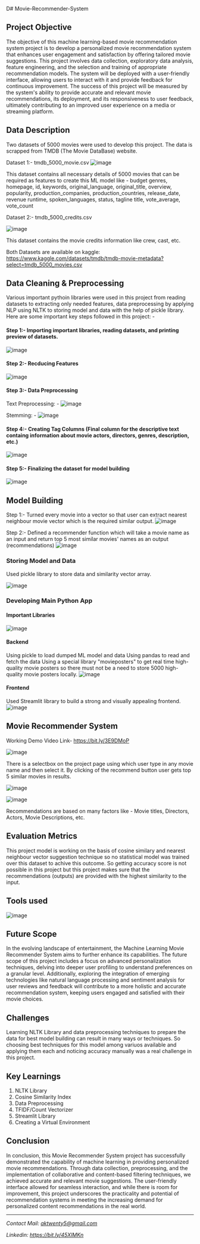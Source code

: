 D# Movie-Recommender-System

## Project Objective

The objective of this machine learning-based movie recommendation system project is to develop a personalized movie recommendation system that enhances user engagement and satisfaction by offering tailored movie suggestions. This project involves data collection, exploratory data analysis, feature engineering, and the selection and training of appropriate recommendation models. The system will be deployed with a user-friendly interface, allowing users to interact with it and provide feedback for continuous improvement. The success of this project will be measured by the system's ability to provide accurate and relevant movie recommendations, its deployment, and its responsiveness to user feedback, ultimately contributing to an improved user experience on a media or streaming platform.

## Data Description

Two datasets of 5000 movies were used to develop this project. The data is scrapped from TMDB (The Movie DataBase) website.

Dataset 1:-
tmdb_5000_movie.csv
![image](https://github.com/anmolkumarfromspn/Movie-Recommender-System/assets/128449996/2bc1a163-9efe-43c4-9a23-76c414ce2edd)

This dataset contains all necessary details of 5000 movies that can be required as features to create this ML model like - budget	genres,	homepage,	id,	keywords,	original_language,	original_title,	overview,	popularity,	production_companies,	production_countries,	release_date,	revenue	runtime,	spoken_languages,	status,	tagline	title,	vote_average,	vote_count

Dataset 2:- 
tmdb_5000_credits.csv

![image](https://github.com/anmolkumarfromspn/Movie-Recommender-System/assets/128449996/15f52dd4-e2f4-45b3-9327-e8e45300cfa4)

This dataset contains the movie credits information like crew, cast, etc. 

Both Datasets are available on kaggle: https://www.kaggle.com/datasets/tmdb/tmdb-movie-metadata?select=tmdb_5000_movies.csv

## Data Cleaning & Preprocessing

Various important pythoin libraries were used in this project from reading datasets to extracting only needed features, data preprocessing by applying NLP using NLTK to storing model and data with the help of pickle library.
Here are some important key steps followed in this project: -

#### Step 1:- Importing important libraries, reading datasets, and printing preview of datasets.

![image](https://github.com/anmolkumarfromspn/Movie-Recommender-System/assets/128449996/72446861-f1d0-4cd6-99ba-892ed6c3acea)

#### Step 2:- Recducing Features

![image](https://github.com/anmolkumarfromspn/Movie-Recommender-System/assets/128449996/f4f98caf-5d08-49e9-838d-696ae31ce50e)

#### Step 3:- Data Preprocessing

Text Preprocessing: -
![image](https://github.com/anmolkumarfromspn/Movie-Recommender-System/assets/128449996/acdaa8cc-a6a4-4fb5-a184-72a6928b58f3)

Stemming: -
![image](https://github.com/anmolkumarfromspn/Movie-Recommender-System/assets/128449996/bef3dcc7-02b7-4ec0-af42-6d89542258a7)

#### Step 4:- Creating Tag Columns (Final column for the descriptive text containg information about movie actors, directors, genres, description, etc.)

![image](https://github.com/anmolkumarfromspn/Movie-Recommender-System/assets/128449996/0619d7d6-fe1c-4da5-b520-06cde1daf7b6)

#### Step 5:- Finalizing the dataset for model building

![image](https://github.com/anmolkumarfromspn/Movie-Recommender-System/assets/128449996/e8ee5f6a-89db-4af1-9999-bfc820420b1c)

## Model Building

Step 1:-
Turned every movie into a vector so that user can extract nearest neighbour movie vector which is the required similar output.
![image](https://github.com/anmolkumarfromspn/Movie-Recommender-System/assets/128449996/561c4554-2f71-4257-b6ca-f11b86ca4c29)

Step 2:-
Defined a recommender function which will take a movie name as an input and return top 5 most similar movies' names as an output (recommendations)
![image](https://github.com/anmolkumarfromspn/Movie-Recommender-System/assets/128449996/fadd3f5b-6966-4de4-8e4d-071db49b2c2a)

### Storing Model and Data

Used pickle library to store data and similarity vector array.

![image](https://github.com/anmolkumarfromspn/Movie-Recommender-System/assets/128449996/f0dc0165-38ac-473f-bbd2-585e2de2619a)

### Developing Main Python App

#### Important Libraries

![image](https://github.com/anmolkumarfromspn/Movie-Recommender-System/assets/128449996/4e13050b-3508-4742-85f9-d8be5e509df1)

#### Backend
Using pickle to load dumped ML model and data
Using pandas to read and fetch the data
Using a special library "movieposters" to get real time high-quality movie posters so there must not be a need to store 5000 high-quality movie posters locally.
![image](https://github.com/anmolkumarfromspn/Movie-Recommender-System/assets/128449996/62233407-2486-41c0-bc5d-ca05cfbb7c61)

#### Frontend
Used Streamlit library to build a strong and visually appealing frontend.
![image](https://github.com/anmolkumarfromspn/Movie-Recommender-System/assets/128449996/964bb8aa-bff3-4212-a8ad-baf6162ffbe4)

## Movie Recommender System 

Working Demo Video Link- https://bit.ly/3E9DMoP

![image](https://github.com/anmolkumarfromspn/Movie-Recommender-System/assets/128449996/56f99f42-bda8-4c26-8d67-9563fc580a27)

There is a selectbox on the project page using which user type in any movie name and then select it.
By clicking of the recommend button user gets top 5 similar movies in results.

![image](https://github.com/anmolkumarfromspn/Movie-Recommender-System/assets/128449996/42da4279-0be7-4d48-a171-8c27dd83b47d)

![image](https://github.com/anmolkumarfromspn/Movie-Recommender-System/assets/128449996/7c0f79f6-e69b-46b5-9b6a-0a5aa269c8a8)

Recommendations are based on many factors like - Movie titles, Directors, Actors, Movie Descriptions, etc.

## Evaluation Metrics

This project model is working on the basis of cosine similary and nearest neighbour vector suggestion technique so no statistical model was trained over this dataset to achive this outcome. So getting accuracy score is not possible in this project but this project makes sure that the recommendations (outputs) are provided with the highest similarity to the input. 

## Tools used

![image](https://github.com/anmolkumarfromspn/Instahyre-Job-Analytics-Job-Finder/assets/128449996/541d02e0-3d09-4070-825d-f799e6367866)

## Future Scope

In the evolving landscape of entertainment, the Machine Learning Movie Recommender System aims to further enhance its capabilities. The future scope of this project includes a focus on advanced personalization techniques, delving into deeper user profiling to understand preferences on a granular level. Additionally, exploring the integration of emerging technologies like natural language processing and sentiment analysis for user reviews and feedback will contribute to a more holistic and accurate recommendation system, keeping users engaged and satisfied with their movie choices.

## Challenges

Learning NLTK Library and data preprocessing techniques to prepare the data for best model building can result in many ways or techniques. So choosing best techniques for this model among variuos available and applying them each and noticing accuracy manually was a real challenge in this project. 

## Key Learnings

1. NLTK Library
2. Cosine Similarity Index
3. Data Preprocessing
4. TFIDF/Count Vectorizer
5. Streamlit Library
6. Creating a Virtual Environment

## Conclusion

In conclusion, this Movie Recommender System project has successfully demonstrated the capability of machine learning in providing personalized movie recommendations. Through data collection, preprocessing, and the implementation of collaborative and content-based filtering techniques, we achieved accurate and relevant movie suggestions. The user-friendly interface allowed for seamless interaction, and while there is room for improvement, this project underscores the practicality and potential of recommendation systems in meeting the increasing demand for personalized content recommendations in the real world.

--------------------------------------------------------------------------------------------------

*Contact Mail: aktwenty5@gmail.com*

*Linkedin: https://bit.ly/45XlMKn*


